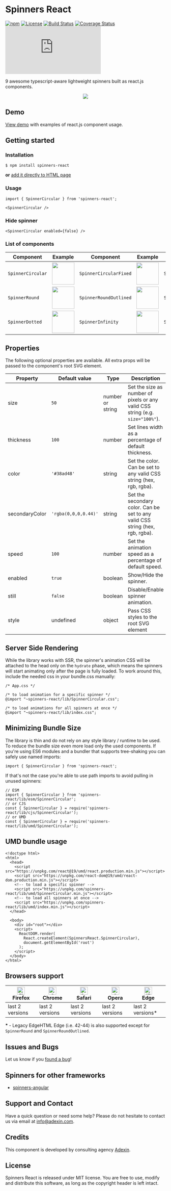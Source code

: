 # Spinners React
[![npm](https://img.shields.io/npm/v/spinners-react.svg)](http://npm.im/spinners-react) [![License](https://img.shields.io/github/license/adexin/spinners-react.svg)](https://github.com/adexin/spinners-react/blob/master/LICENSE.md) [![Build Status](https://img.shields.io/travis/com/adexin/spinners-react/master.svg)](https://travis-ci.com/github/adexin/spinners-react) [![Coverage Status](https://coveralls.io/repos/github/adexin/spinners-react/badge.svg?branch=master)](https://coveralls.io/github/adexin/spinners-react?branch=master) [![gzip size](https://img.badgesize.io/https://unpkg.com/spinners-react/lib/umd/index.min.js?compression=gzip&label=gzip)](https://unpkg.com/spinners-react/lib/umd/index.min.js)


9 awesome typescript-aware lightweight spinners built as react.js components.

<p align="center">
  <a href="http://adexin.github.io/spinners">
    <img src="https://i.imgur.com/xa7eWLW.gif" />
  </a>
</p>

## Demo
[View demo](https://adexin.github.io/spinners/) with examples of react.js component usage.

## Getting started
### Installation
```
$ npm install spinners-react
```
**or** [add it directly to HTML page](#UMD-bundle-usage)

### Usage
```
import { SpinnerCircular } from 'spinners-react';

<SpinnerCircular />
```

### Hide spinner
```
<SpinnerCircular enabled={false} />
```

### List of components

| Component | Example | Component | Example | Component | Example |
|-----------|---------|-----------|---------|-----------|---------|
|`SpinnerCircular`|<img width="70" src="https://i.imgur.com/o89jDAP.gif" />|`SpinnerCircularFixed`| <img width="70" src="https://i.imgur.com/tTAGJCm.gif" />|`SpinnerCircularSplit`| <img width="70" src="https://i.imgur.com/bnmc9Ww.gif" />|
|`SpinnerRound`   |<img width="70" src="https://i.imgur.com/ankNNb4.gif" />|`SpinnerRoundOutlined`|<img width="70" src="https://i.imgur.com/EGAQ1zI.gif" /> |`SpinnerRoundFilled`  |<img width="70" src="https://i.imgur.com/izh0T8z.gif" />|
|`SpinnerDotted`  |<img width="70" src="https://i.imgur.com/PRsEM0Y.gif" />|`SpinnerInfinity`     |<img width="70" src="https://i.imgur.com/gdvE3yw.gif" /> |`SpinnerDiamond`      |<img width="70" src="https://i.imgur.com/P2lUfRy.gif" />|

## Properties
The following optional properties are available. All extra props will be passed to the component's root SVG element.

| Property     | Default value      | Type           | Description |
|--------------|--------------------|----------------|-------------|
|size          |`50`                |number or string|Set the size as number of pixels or any valid CSS string (e.g. `size="100%"`).|
|thickness     |`100`               |number          |Set lines width as a percentage of default thickness.|
|сolor         |`'#38ad48'`         |string          |Set the color. Can be set to any valid CSS string (hex, rgb, rgba).|
|secondaryColor|`'rgba(0,0,0,0.44)'`|string          |Set the secondary color. Can be set to any valid CSS string (hex, rgb, rgba).|
|speed         |`100`               |number          |Set the animation speed as a percentage of default speed.|
|enabled       |`true`              |boolean         |Show/Hide the spinner.|
|still         |`false`             |boolean         |Disable/Enable spinner animation.|
|style         |undefined           |object          |Pass CSS styles to the root SVG element|

## Server Side Rendering
While the library works with SSR, the spinner's animation CSS will be attached to the head only on the ```hydrate``` phase, which means the spinners will start animating only after the page is fully loaded. To work around this, include the needed css in your bundle.css manually:
```
/* App.css */

/* to load animation for a specific spinner */
@import "~spinners-react/lib/SpinnerCircular.css";

/* to load animations for all spinners at once */
@import "~spinners-react/lib/index.css";
```

## Minimizing Bundle Size
The library is thin and do not rely on any style library / runtime to be used. To reduce the bundle size even more load only the used components.
If you're using ES6 modules and a bundler that supports tree-shaking you can safely use named imports:
```
import { SpinnerCircular } from 'spinners-react';
```
If that's not the case you're able to use path imports to avoid pulling in unused spinners:
```
// ESM
import { SpinnerCircular } from 'spinners-react/lib/esm/SpinnerCircular';
// or CJS
const { SpinnerCircular } = require('spinners-react/lib/cjs/SpinnerCircular');
// or UMD
const { SpinnerCircular } = require('spinners-react/lib/umd/SpinnerCircular');

```

## UMD bundle usage
```
<!doctype html>
<html>
  <head>
    <script src="https://unpkg.com/react@19/umd/react.production.min.js"></script>
    <script src="https://unpkg.com/react-dom@19/umd/react-dom.production.min.js"></script>
    <!-- to load a specific spinner -->
    <script src="https://unpkg.com/spinners-react/lib/umd/SpinnerCircular.min.js"></script>
    <!-- to load all spinners at once -->
    <script src="https://unpkg.com/spinners-react/lib/umd/index.min.js"></script>
  </head>

  <body>
    <div id="root"></div>
    <script>
      ReactDOM.render(
        React.createElement(SpinnersReact.SpinnerCircular),
        document.getElementById('root')
      );
    </script>
  </body>
</html>
```

## Browsers support

| [<img src="https://raw.githubusercontent.com/alrra/browser-logos/master/src/firefox/firefox_48x48.png" alt="Firefox" width="24px" height="24px" />](http://godban.github.io/browsers-support-badges/)<br>Firefox | [<img src="https://raw.githubusercontent.com/alrra/browser-logos/master/src/chrome/chrome_48x48.png" alt="Chrome" width="24px" height="24px" />](http://godban.github.io/browsers-support-badges/)<br>Chrome | [<img src="https://raw.githubusercontent.com/alrra/browser-logos/master/src/safari/safari_48x48.png" alt="Safari" width="24px" height="24px" />](http://godban.github.io/browsers-support-badges/)<br>Safari | [<img src="https://raw.githubusercontent.com/alrra/browser-logos/master/src/opera/opera_48x48.png" alt="Opera" width="24px" height="24px" />](http://godban.github.io/browsers-support-badges/)<br>Opera | [<img src="https://raw.githubusercontent.com/alrra/browser-logos/master/src/edge/edge_48x48.png" alt="IE / Edge" width="24px" height="24px" />](http://godban.github.io/browsers-support-badges/)<br> Edge |
| --------- | --------- | --------- | --------- | --------- |
| last 2 versions| last 2 versions| last 2 versions| last 2 versions| last 2 versions*

**\*** - Legacy EdgeHTML Edge (i.e. 42-44) is also supported except for `SpinnerRound` and `SpinnerRoundOutlined`.

## Issues and Bugs

Let us know if you [found a bug](https://github.com/adexin/spinners-react/issues)!

## Spinners for other frameworks

- [spinners-angular](https://github.com/adexin/spinners-angular)

## Support and Contact

Have a quick question or need some help? Please do not hesitate to contact us via email at info@adexin.com.

## Credits

This component is developed by consulting agency [Adexin](https://adexin.com/).

## License

Spinners React is released under MIT license. You are free to use, modify and distribute this software, as long as the copyright header is left intact.
